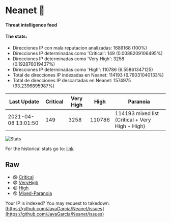 # Neanet :hocho:
#### Threat intelligence feed
#### The stats:

- Direcciones IP con mala reputacion analizadas: 1689168 (100%)
- Direcciones IP determinadas como 'Critical':  149 (0.0088209106495%)
- Direcciones IP determinadas como 'Very High':  3258 (0.192876019437%)
- Direcciones IP determinadas como 'High':  110786 (6.55861347125)
- Total de direcciones IP indexadas en Neanet:  114193 (6.76031040133%)
- Total de direcciones IP descartadas en Neanet:  1574975 (93.2396895987%)

| Last Update | Critical | Very High | High | Paranoia |
| --- | --- | --- | --- | --- |
| 2021-04-08 13:01:50 | 149 | 3258 | 110786 | 114193 mixed list (Critical + Very High + High)|

![Stats](https://docs.google.com/spreadsheets/d/e/2PACX-1vSnaNMIXVabIpDJjufMlzH7poXnshF3mgd8Is1g9ytUEzVsP5my4Trn8f-xkoLLQ38xpL3HtmUexLo6/pubchart?oid=501124687&format=image)

For the historical stats go to: [link](/stats.csv)
## Raw
- :scream: [Critical](https://raw.githubusercontent.com/JavaGarcia/Neanet/master/blacklists/neanet_critical.txt)
- :fearful: [VeryHigh](https://raw.githubusercontent.com/JavaGarcia/Neanet/master/blacklists/neanet_veryHigh.txtt)
- :frowning: [High](https://raw.githubusercontent.com/JavaGarcia/Neanet/master/blacklists/neanet_high.txt)
- :dizzy_face: [Mixed-Paranoia](https://raw.githubusercontent.com/JavaGarcia/Neanet/master/blacklists/neanet_all.txt)


Your IP is indexed? You may request to takedown. [https://github.com/JavaGarcia/Neanet/issues](https://github.com/JavaGarcia/Neanet/issues)



































































































































































































































































































































































































































































































































































































































































































































































































































































































































































































































































































































































































































































































































































































































































































































































































































































































































































































































































































































































































































































































































































































































































































































































































































































































































































































































































































































































































































































































































































































































































































































































































































































































































































































































































































































































































































































































































































































































































































































































































































































































































































































































































































































































































































































































































































































































































































































































































































































































































































































































































































































































































































































































































































































































































































































































































































































